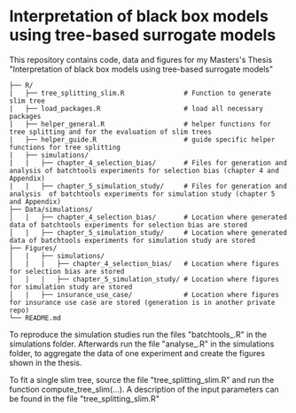 # Interpretation of black box models using tree-based surrogate models
This repository contains code, data and figures for my Masters's Thesis "Interpretation of black box models using tree-based surrogate models"

    ├── R/                                                       
    |   ├── tree_splitting_slim.R               # Function to generate slim tree            
    |   ├── load_packages.R                     # load all necessary packages      
    |   ├── helper_general.R                    # helper functions for tree splitting and for the evaluation of slim trees    
    |   ├── helper_guide.R                      # guide specific helper functions for tree splitting    
    |   ├── simulations/                         
    |   |   ├── chapter_4_selection_bias/       # Files for generation and analysis of batchtools experiments for selection bias (chapter 4 and Appendix)
    |   |   ├── chapter_5_simulation_study/     # Files for generation and analysis  of batchtools experiments for simulation study (chapter 5 and Appendix)   
    ├── Data/simulations/                                    
    │   |   ├── chapter_4_selection_bias/       # Location where generated data of batchtools experiments for selection bias are stored    
    │   |   ├── chapter_5_simulation_study/     # Location where generated data of batchtools experiments for simulation study are stored
    ├── Figures/
    │   |   ├── simulations/         
    │   |   |   ├── chapter_4_selection_bias/   # Location where figures for selection bias are stored 
    │   |   |   ├── chapter_5_simulation_study/ # Location where figures for simulation study are stored    
    │   |   ├── insurance_use_case/             # Location where figures for insurance use case are stored (generation is in another private repo)
    └── README.md 
    
To reproduce the simulation studies run the files "batchtools_<experiment>.R" in the simulations folder.
Afterwards run the file "analyse_<experiment>.R" in the simulations folder, to aggregate the data of one experiment and create the figures shown in the thesis.

To fit a single slim tree, source the file "tree_splitting_slim.R" and run the function compute_tree_slim(...). A description of the input parameters can be found in the file "tree_splitting_slim.R"

